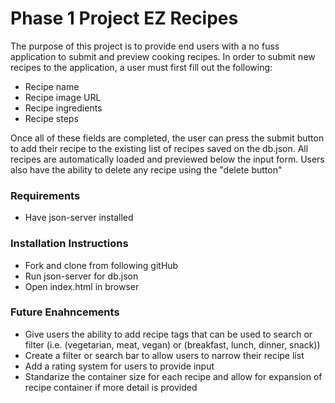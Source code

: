 # Phase 1 Project EZ Recipes
The purpose of this project is to provide end users with a no fuss application to submit and preview cooking recipes. In order to submit new recipes to the application, a user must first fill out the following:

* Recipe name
* Recipe image URL
* Recipe ingredients
* Recipe steps

Once all of these fields are completed, the user can press the submit button to add their recipe to the existing list of recipes saved on the db.json. All recipes are automatically loaded and previewed below the input form. Users also have the ability to delete any recipe using the "delete button"

### Requirements
* Have json-server installed

### Installation Instructions
* Fork and clone from following gitHub
* Run json-server for db.json
* Open index.html in browser

### Future Enahncements
* Give users the ability to add recipe tags that can be used to search or filter (i.e. (vegetarian, meat, vegan) or (breakfast, lunch, dinner, snack))
* Create a filter or search bar to allow users to narrow their recipe list
* Add a rating system for users to provide input
* Standarize the container size for each recipe and allow for expansion of recipe container if more detail is provided